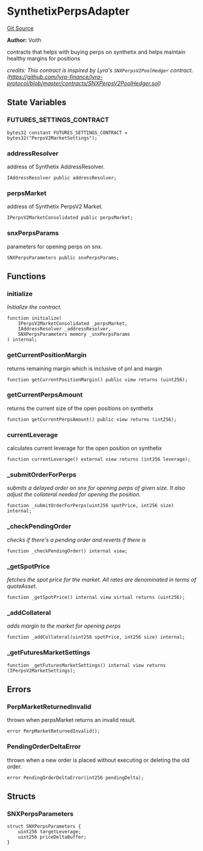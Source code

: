 # SynthetixPerpsAdapter
[Git Source](https://github.com/voith/lyra-hedge-call/blob/6d8d03993f954009976ed0c983a934150d408004/contracts/SynthetixPerpsAdapter.sol)

**Author:**
Voith

contracts that helps with buying perps on synthetix and helps maintain healthy margins for positions

*credits: This contract is inspired by Lyra's `SNXPerpsV2PoolHedger` contract. (https://github.com/lyra-finance/lyra-protocol/blob/master/contracts/SNXPerpsV2PoolHedger.sol)*


## State Variables
### FUTURES_SETTINGS_CONTRACT

```solidity
bytes32 constant FUTURES_SETTINGS_CONTRACT = bytes32("PerpsV2MarketSettings");
```


### addressResolver
address of Synthetix AddressResolver.


```solidity
IAddressResolver public addressResolver;
```


### perpsMarket
address of Synthetix PerpsV2 Market.


```solidity
IPerpsV2MarketConsolidated public perpsMarket;
```


### snxPerpsParams
parameters for opening perps on snx.


```solidity
SNXPerpsParameters public snxPerpsParams;
```


## Functions
### initialize

*Initialize the contract.*


```solidity
function initialize(
    IPerpsV2MarketConsolidated _perpsMarket,
    IAddressResolver _addressResolver,
    SNXPerpsParameters memory _snxPerpsParams
) internal;
```

### getCurrentPositionMargin

returns remaining margin which is inclusive of pnl and margin


```solidity
function getCurrentPositionMargin() public view returns (uint256);
```

### getCurrentPerpsAmount

returns the current size of the open positions on synthetix


```solidity
function getCurrentPerpsAmount() public view returns (int256);
```

### currentLeverage

calculates current leverage for the open position on synthetix


```solidity
function currentLeverage() external view returns (int256 leverage);
```

### _submitOrderForPerps

*submits a delayed order on snx for opening perps of given size.
It also adjust the collateral needed for opening the position.*


```solidity
function _submitOrderForPerps(uint256 spotPrice, int256 size) internal;
```

### _checkPendingOrder

*checks if there's a pending order and reverts if there is*


```solidity
function _checkPendingOrder() internal view;
```

### _getSpotPrice

*fetches the spot price for the market.
All rates are denominated in terms of quoteAsset.*


```solidity
function _getSpotPrice() internal view virtual returns (uint256);
```

### _addCollateral

*adds margin to the market for opening perps*


```solidity
function _addCollateral(uint256 spotPrice, int256 size) internal;
```

### _getFuturesMarketSettings


```solidity
function _getFuturesMarketSettings() internal view returns (IPerpsV2MarketSettings);
```

## Errors
### PerpMarketReturnedInvalid
thrown when perpsMarket returns an invalid result.


```solidity
error PerpMarketReturnedInvalid();
```

### PendingOrderDeltaError
thrown when a new order is placed without executing or deleting the old order.


```solidity
error PendingOrderDeltaError(int256 pendingDelta);
```

## Structs
### SNXPerpsParameters

```solidity
struct SNXPerpsParameters {
    uint256 targetLeverage;
    uint256 priceDeltaBuffer;
}
```

